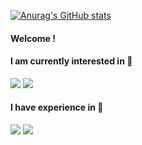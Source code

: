 	
[![Anurag's GitHub stats](https://github-readme-stats.vercel.app/api?username=yunkeun)](https://github.com/anuraghazra/github-readme-stats)
	
<h4>Welcome !</h4>
<h4>I am currently interested in 🌱</h4>

<img src="https://img.shields.io/badge/Java-007396?style=flat-square&logo=Java&logoColor=white"/></a>
<img src="https://img.shields.io/badge/Spring-6DB33F?style=flat-square&logo=Spring&logoColor=white"/></a>
<br>

<h4>I have experience in 🌱</h4>

<img src="https://img.shields.io/badge/Android-3DDC84?style=flat-square&logo=Android&logoColor=white"/></a>
<img src="https://img.shields.io/badge/Flask-000000?style=flat-square&logo=Flask&logoColor=white"/></a>
<br>


</div>
<!--
**Yunkeun/Yunkeun** is a ✨ _special_ ✨ repository because its `README.md` (this file) appears on your GitHub profile.

Here are some ideas to get you started:

- 🔭 I’m currently working on ...
- 🌱 I’m currently learning ...
- 👯 I’m looking to collaborate on ...
- 🤔 I’m looking for help with ...
- 💬 Ask me about ...
- 📫 How to reach me: ...
- 😄 Pronouns: ...
- ⚡ Fun fact: ...
-->
